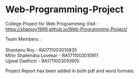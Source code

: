 # Web-Programming-Project
College Project for Web Programming
Visit - https://shanroy1999.github.io/Web-Programming-Project/

Team Members :<br>
<br>
Shantanu Roy - RA1711003010835<br>
Mihir Shailendra Lovekar - RA1711003010811<br>
Ujjwal Dadhich - RA1711003010905<br>

Project Report has been added in both pdf and word formats.
